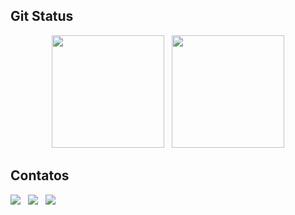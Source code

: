 
## Git Status
<div align="center" href="https://github.com/idiotmoose">
    <img loading="lazy" height="180em" src="https://github-readme-stats.vercel.app/api?username=idiotmoose&show_icons=true&theme=tokyonight&count_private=true"/>
    &nbsp;
    <img loading="lazy" height="180em" src="https://github-readme-stats.vercel.app/api/top-langs/?username=idiotmoose&hide_progress=true&theme=tokyonight"/>    
</div>


## Contatos

<um HREF="https://www.instagram.com/idiotmoosee/" alvo="_em branco"><img Src="https://img.shields.io/badge/-Instagram-%23E4405F?style=for-the-badge&logo=instagram&logoColor=white" alvo="_em branco"></um>
&nbsp;
<um HREF="https:www.linkedin.com/in/giovanna-sumaiyah-97b028210" alvo="_em branco"><img Src="https://img.shields.io/badge/-LinkedIn-%230077B5?style=for-the-badge&logo=linkedin&logoColor=white" alvo="_em branco"></um>
&nbsp;
<um HREF="mailto:sumaiyahgiovanna@gmail.com"><img Src="https://img.shields.io/badge/-Gmail-%23333?style=for-the-badge&logo=gmail&logoColor=white" alvo="_em branco"></um>
&nbsp;
